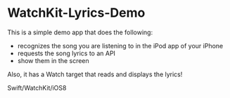 WatchKit-Lyrics-Demo
====================

This is a simple demo app that does the following:

- recognizes the song you are listening to in the iPod app of your iPhone
- requests the song lyrics to an API
- show them in the screen


Also, it has a Watch target that reads and displays the lyrics!

Swift/WatchKit/iOS8
